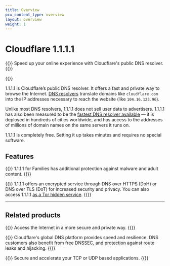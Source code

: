 ```yaml
---
title: Overview
pcx_content_type: overview
layout: overview
weight: 1
---
```


# Cloudflare 1.1.1.1

{{<description>}}
Speed up your online experience with Cloudflare's public DNS resolver.
{{</description>}}

{{<plan type="all">}}

1.1.1.1 is Cloudflare’s public DNS resolver. It offers a fast and private way to browse the Internet. [DNS resolvers](https://www.cloudflare.com/learning/dns/what-is-dns/) translate domains like `cloudflare.com` into the IP addresses necessary to reach the website (like `104.16.123.96`).

Unlike most DNS resolvers, 1.1.1.1 does not sell user data to advertisers. 1.1.1.1 has also been measured to be the [fastest DNS resolver available](https://www.dnsperf.com/#!dns-resolvers) — it is deployed in hundreds of cities worldwide, and has access to the addresses of millions of domain names on the same servers it runs on.

1.1.1.1 is completely free. Setting it up takes minutes and requires no special software.

## Features

{{<feature header="1.1.1.1 for Families" href="/1.1.1.1/setup/#1111-for-families">}}
1.1.1.1 for Families has additional protection against malware and adult content.
{{</feature>}}

{{<feature header="Encrypted service" href="/1.1.1.1/encryption/">}}
1.1.1.1 offers an encrypted service through DNS over HTTPS (DoH) or DNS over TLS (DoT) for increased security and privacy. You can also access 1.1.1.1 [as a Tor hidden service](/1.1.1.1/other-ways-to-use-1.1.1.1/dns-over-tor/).
{{</feature>}}

---

## Related products

{{<related header="WARP Client" href="/warp-client/" product="warp-client">}}
Access the Internet in a more secure and private way.
{{</related>}}

{{<related header="DNS" href="/dns/" product="dns">}}
Cloudflare's global DNS platform provides speed and resilience. DNS customers also benefit from free DNSSEC, and protection against route leaks and hijacking.
{{</related>}}

{{<related header="Cloudflare Spectrum" href="/spectrum/" product="spectrum">}}
Secure and accelerate your TCP or UDP based applications.
{{</related>}}